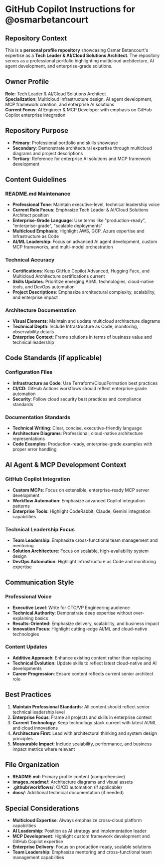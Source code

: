 # GitHub Copilot Instructions for @osmarbetancourt

## Repository Context

This is a **personal profile repository** showcasing Osmar Betancourt's expertise as a **Tech Leader & AI/Cloud Solutions Architect**. The repository serves as a professional portfolio highlighting multicloud architecture, AI agent development, and enterprise-grade solutions.

## Owner Profile

**Role**: Tech Leader & AI/Cloud Solutions Architect  
**Specialization**: Multicloud infrastructure design, AI agent development, MCP framework creation, and enterprise AI solutions  
**Current Focus**: AI Engineer & MCP Developer with emphasis on GitHub Copilot enterprise integration

## Repository Purpose

- **Primary**: Professional portfolio and skills showcase
- **Secondary**: Demonstrate architectural expertise through multicloud diagrams and project descriptions
- **Tertiary**: Reference for enterprise AI solutions and MCP framework development

## Content Guidelines

### README.md Maintenance
- **Professional Tone**: Maintain executive-level, technical leadership voice
- **Current Role Focus**: Emphasize Tech Leader & AI/Cloud Solutions Architect position
- **Enterprise-Grade Language**: Use terms like "production-ready", "enterprise-grade", "scalable deployments"
- **Multicloud Emphasis**: Highlight AWS, GCP, Azure expertise and Infrastructure as Code
- **AI/ML Leadership**: Focus on advanced AI agent development, custom MCP frameworks, and multi-model orchestration

### Technical Accuracy
- **Certifications**: Keep GitHub Copilot Advanced, Hugging Face, and Multicloud Architecture certifications current
- **Skills Updates**: Prioritize emerging AI/ML technologies, cloud-native tools, and DevOps automation
- **Project Descriptions**: Emphasize architectural complexity, scalability, and enterprise impact

### Architecture Documentation
- **Visual Elements**: Maintain and update multicloud architecture diagrams
- **Technical Depth**: Include Infrastructure as Code, monitoring, observability details
- **Enterprise Context**: Frame solutions in terms of business value and technical leadership

## Code Standards (if applicable)

### Configuration Files
- **Infrastructure as Code**: Use Terraform/CloudFormation best practices
- **CI/CD**: GitHub Actions workflows should reflect enterprise-grade automation
- **Security**: Follow cloud security best practices and compliance standards

### Documentation Standards
- **Technical Writing**: Clear, concise, executive-friendly language
- **Architecture Diagrams**: Professional, cloud-native architecture representations
- **Code Examples**: Production-ready, enterprise-grade examples with proper error handling

## AI Agent & MCP Development Context

### GitHub Copilot Integration
- **Custom MCPs**: Focus on extensible, enterprise-ready MCP server development
- **Workflow Automation**: Emphasize advanced Copilot integration patterns
- **Enterprise Tools**: Highlight CodeRabbit, Claude, Gemini integration capabilities

### Technical Leadership Focus
- **Team Leadership**: Emphasize cross-functional team management and mentoring
- **Solution Architecture**: Focus on scalable, high-availability system design
- **DevOps Automation**: Highlight Infrastructure as Code and monitoring expertise

## Communication Style

### Professional Voice
- **Executive Level**: Write for CTO/VP Engineering audience
- **Technical Authority**: Demonstrate deep expertise without over-explaining basics
- **Results-Oriented**: Emphasize delivery, scalability, and business impact
- **Innovation Focus**: Highlight cutting-edge AI/ML and cloud-native technologies

### Content Updates
- **Additive Approach**: Enhance existing content rather than replacing
- **Technical Evolution**: Update skills to reflect latest cloud-native and AI developments
- **Career Progression**: Ensure content reflects current senior architect role

## Best Practices

1. **Maintain Professional Standards**: All content should reflect senior technical leadership level
2. **Enterprise Focus**: Frame all projects and skills in enterprise context
3. **Current Technology**: Keep technology stack current with latest AI/ML and cloud innovations
4. **Architecture First**: Lead with architectural thinking and system design principles
5. **Measurable Impact**: Include scalability, performance, and business impact metrics where relevant

## File Organization

- **README.md**: Primary profile content (comprehensive)
- **images_readme/**: Architecture diagrams and visual assets
- **.github/workflows/**: CI/CD automation (if applicable)
- **docs/**: Additional technical documentation (if needed)

## Special Considerations

- **Multicloud Expertise**: Always emphasize cross-cloud platform capabilities
- **AI Leadership**: Position as AI strategy and implementation leader
- **MCP Development**: Highlight custom framework development and GitHub Copilot expertise
- **Enterprise Delivery**: Focus on production-ready, scalable solutions
- **Team Leadership**: Emphasize mentoring and cross-functional team management capabilities